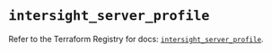 # `intersight_server_profile`

Refer to the Terraform Registry for docs: [`intersight_server_profile`](https://registry.terraform.io/providers/ciscodevnet/intersight/1.0.71/docs/resources/server_profile).

